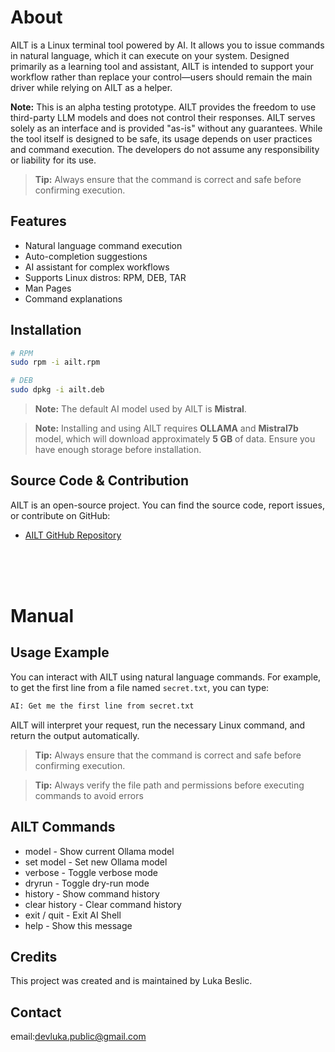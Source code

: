 # About 

AILT is a Linux terminal tool powered by AI. It allows you to issue commands in natural language, which it can execute on your system. Designed primarily as a learning tool and assistant, AILT is intended to support your workflow rather than replace your control—users should remain the main driver while relying on AILT as a helper.


<div class="bg-yellow-800 text-yellow-100 border-l-4 border-yellow-500 p-4 rounded-md my-4">
  <strong>Note:</strong> This is an alpha testing prototype. AILT provides the freedom to use third-party LLM models and does not control their responses. AILT serves solely as an interface and is provided "as-is" without any guarantees. While the tool itself is designed to be safe, its usage depends on user practices and command execution. The developers do not assume any responsibility or liability for its use.
</div>




> **Tip:** Always ensure that the command is correct and safe before confirming execution.


## Features

- Natural language command execution
- Auto-completion suggestions
- AI assistant for complex workflows
- Supports Linux distros: RPM, DEB, TAR
- Man Pages
- Command explanations

## Installation

```bash
# RPM
sudo rpm -i ailt.rpm

# DEB
sudo dpkg -i ailt.deb
```
> **Note:** The default AI model used by AILT is **Mistral**.  

> **Note:** Installing and using AILT requires **OLLAMA** and **Mistral7b** model, which will download approximately **5 GB** of data. Ensure you have enough storage before installation.






## Source Code & Contribution

AILT is an open-source project. You can find the source code, report issues, or contribute on GitHub:

- [AILT GitHub Repository](https://github.com/Rodgrad/aitl---ai-linux-terminal)  


<br><br>
<br>


# Manual


## Usage Example

You can interact with AILT using natural language commands. For example, to get the first line from a file named `secret.txt`, you can type:

```bash
AI: Get me the first line from secret.txt
```

AILT will interpret your request, run the necessary Linux command, and return the output automatically.  

> **Tip:** Always ensure that the command is correct and safe before confirming execution.

> **Tip:** Always verify the file path and permissions before executing commands to avoid errors


## AILT Commands

- model            - Show current Ollama model
- set model <name> - Set new Ollama model
- verbose          - Toggle verbose mode
- dryrun           - Toggle dry-run mode
- history          - Show command history
- clear history    - Clear command history
- exit / quit      - Exit AI Shell
- help             - Show this message


## Credits

This project was created and is maintained by Luka Beslic.  

## Contact

email:devluka.public@gmail.com